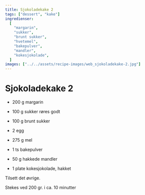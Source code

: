 ```yaml
---
title: Sjokoladekake 2
tags: ["dessert", "kake"]
ingredienser:
  [
    "margarin",
    "sukker",
    "brunt sukker",
    "hvetemel",
    "bakepulver",
    "mandler",
    "kokesjokolade",
  ]
images: ["../../assets/recipe-images/web_sjokoladekake-2.jpg"]
---
```


# Sjokoladekake 2

- 200 g margarin
- 100 g sukker
  røres godt

- 100 g brunt sukker

- 2 egg
- 275 g mel
- 1 ts bakepulver
- 50 g hakkede mandler
- 1 plate kokesjokolade, hakket

Tilsett det øvrige.

Stekes ved 200 gr. i ca. 10 minutter
